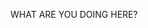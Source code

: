 WHAT ARE YOU DOING HERE?

<!---
datsuyan/datsuyan is a ✨ special ✨ repository because its `README.md` (this file) appears on your GitHub profile.
You can click the Preview link to take a look at your changes.
--->
